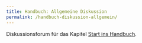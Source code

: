 ```yaml
---
title: Handbuch: Allgemeine Diskussion
permalink: /handbuch-diskussion-allgemein/
---
```

Diskussionsforum für das Kapitel [Start ins Handbuch][1].

[1]:	https://manual.advancedproductowner.com/introduction/ "Einführung"